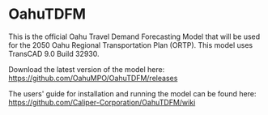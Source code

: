 # OahuTDFM
This is the official Oahu Travel Demand Forecasting Model that will be used
for the 2050 Oahu Regional Transportation Plan (ORTP). This model uses TransCAD 9.0 Build 32930.

Download the latest version of the model here:  
https://github.com/OahuMPO/OahuTDFM/releases

The users' guide for installation and running the model can be found here:  
https://github.com/Caliper-Corporation/OahuTDFM/wiki
